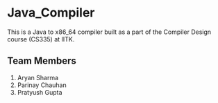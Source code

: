 # Java_Compiler

This is a Java to x86_64 compiler built as a part of the Compiler Design course (CS335) at IITK.

## Team Members
1) Aryan Sharma
2) Parinay Chauhan
3) Pratyush Gupta